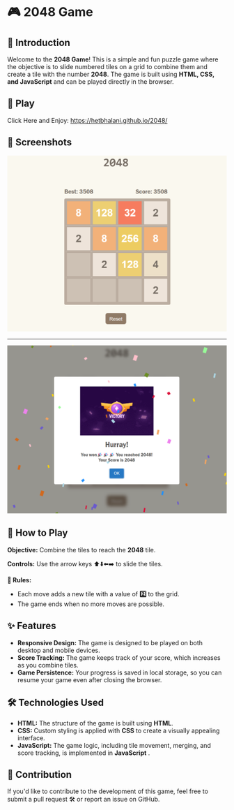 # 🎮 2048 Game

## 📝 Introduction
Welcome to the **2048 Game**! This is a simple and fun puzzle game where the objective is to slide numbered tiles on a grid to combine them and create a tile with the number **2048**. The game is built using **HTML, CSS, and JavaScript** and can be played directly in the browser.

## 🚀 Play
Click Here and Enjoy: https://hetbhalani.github.io/2048/

## 📸 Screenshots
![ss of 2048](./imgs/2048-cover.png)
<hr>

![ss of win](./imgs/win.png)


## 🎯 How to Play

**Objective:** Combine the tiles to reach the **2048** tile.

**Controls:** Use the arrow keys ⬆️⬇️⬅️➡️ to slide the tiles.

**🧩 Rules:**
- Each move adds a new tile with a value of **2️⃣** to the grid.
- The game ends when no more moves are possible.

## ✨ Features

- **Responsive Design:** The game is designed to be played on both desktop and mobile devices.
- **Score Tracking:** The game keeps track of your score, which increases as you combine tiles.
- **Game Persistence:** Your progress is saved in local storage, so you can resume your game even after closing the browser.

## 🛠️ Technologies Used

- **HTML:** The structure of the game is built using **HTML**.
- **CSS:** Custom styling is applied with **CSS** to create a visually appealing interface.
- **JavaScript:** The game logic, including tile movement, merging, and score tracking, is implemented in **JavaScript** .

## 🤝 Contribution

If you'd like to contribute to the development of this game, feel free to submit a pull request 🛠️ or report an issue on GitHub.
